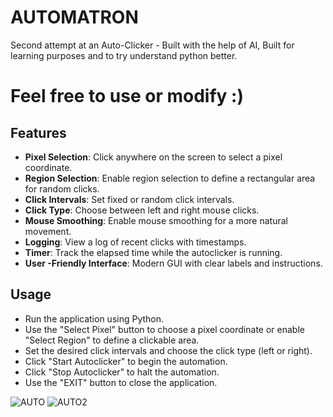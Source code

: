 # AUTOMATRON

Second attempt at an Auto-Clicker - Built with the help of AI, Built for learning purposes and to try understand python better.

# Feel free to use or modify :)

## Features

- **Pixel Selection**: Click anywhere on the screen to select a pixel coordinate.
- **Region Selection**: Enable region selection to define a rectangular area for random clicks.
- **Click Intervals**: Set fixed or random click intervals.
- **Click Type**: Choose between left and right mouse clicks.
- **Mouse Smoothing**: Enable mouse smoothing for a more natural movement.
- **Logging**: View a log of recent clicks with timestamps.
- **Timer**: Track the elapsed time while the autoclicker is running.
- **User -Friendly Interface**: Modern GUI with clear labels and instructions.

## Usage

 - Run the application using Python.
 - Use the "Select Pixel" button to choose a pixel coordinate or enable "Select Region" to define a clickable area.
 - Set the desired click intervals and choose the click type (left or right).
 - Click "Start Autoclicker" to begin the automation.
 - Click "Stop Autoclicker" to halt the automation.
 - Use the "EXIT" button to close the application.

 ![AUTO](https://github.com/user-attachments/assets/ce811a98-d891-4f57-93da-d615ced3b202)
![AUTO2](https://github.com/user-attachments/assets/e8b81fad-aa0d-473c-9439-8e829c287cf1)




